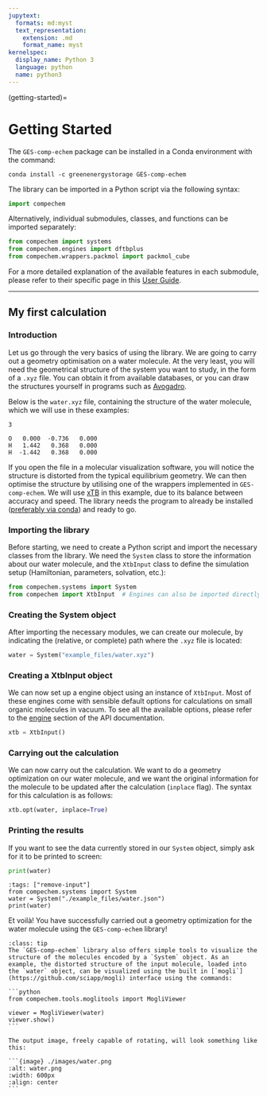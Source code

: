 ```yaml
---
jupytext:
  formats: md:myst
  text_representation:
    extension: .md
    format_name: myst
kernelspec:
  display_name: Python 3
  language: python
  name: python3
---
```


(getting-started)=

# Getting Started

The `GES-comp-echem` package can be installed in a Conda environment with the command:
```
conda install -c greenenergystorage GES-comp-echem
```

The library can be imported in a Python script via the following syntax:

```python
import compechem
```

Alternatively, individual submodules, classes, and functions can be imported separately:

```python
from compechem import systems
from compechem.engines import dftbplus
from compechem.wrappers.packmol import packmol_cube
```

For a more detailed explanation of the available features in each submodule, please refer to their specific page in this [User Guide](user-guide).

---

## My first calculation

### Introduction

Let us go through the very basics of using the library. We are going to carry out a geometry optimisation on a water molecule. At the very least, you will need the geometrical structure of the system you want to study, in the form of a `.xyz` file. You can obtain it from available databases, or you can draw the structures yourself in programs such as [Avogadro](https://avogadro.cc/).

Below is the `water.xyz` file, containing the structure of the water molecule, which we will use in these examples:

```
3

O   0.000  -0.736   0.000  
H   1.442   0.368   0.000  
H  -1.442   0.368   0.000  
```

If you open the file in a molecular visualization software, you will notice the structure is distorted from the typical equilibrium geometry. We can then optimise the structure by utilising one of the wrappers implemented in `GES-comp-echem`. We will use [xTB](https://github.com/grimme-lab/xtb) in this example, due to its balance between accuracy and speed. The library needs the program to already be installed ([preferably via conda](https://xtb-docs.readthedocs.io/en/latest/setup.html#setup-and-installation)) and ready to go.

### Importing the library

Before starting, we need to create a Python script and import the necessary classes from the library. We need the `System` class to store the information about our water molecule, and the `XtbInput` class to define the simulation setup (Hamiltonian, parameters, solvation, etc.):

```python
from compechem.systems import System
from compechem import XtbInput  # Engines can also be imported directly from compechem 
```

### Creating the System object

After importing the necessary modules, we can create our molecule, by indicating the (relative, or complete) path where the `.xyz` file is located:

```python
water = System("example_files/water.xyz")
```

### Creating a XtbInput object

We can now set up a engine object using an instance of `XtbInput`. Most of these engines come with sensible default options for calculations on small organic molecules in vacuum. To see all the available options, please refer to the [engine](API-engines) section of the API documentation.

```python
xtb = XtbInput()
```

### Carrying out the calculation

We can now carry out the calculation. We want to do a geometry optimization on our water molecule, and we want the original information for the molecule to be updated after the calculation (`inplace` flag). The syntax for this calculation is as follows:

```python
xtb.opt(water, inplace=True)
```

### Printing the results

If you want to see the data currently stored in our `System` object, simply ask for it to be printed to screen:

```python
print(water)
```

```{code-cell} python
:tags: ["remove-input"]
from compechem.systems import System
water = System("./example_files/water.json")
print(water)
```

Et voilà! You have successfully carried out a geometry optimization for the water molecule using the `GES-comp-echem` library!

`````{admonition} Basic molecule visualization
:class: tip
The `GES-comp-echem` library also offers simple tools to visualize the structure of the molecules encoded by a `System` object. As an example, the distorted structure of the input molecule, loaded into the `water` object, can be visualized using the built in [`mogli`](https://github.com/sciapp/mogli) interface using the commands:

```python
from compechem.tools.moglitools import MogliViewer

viewer = MogliViewer(water)
viewer.show()
```

The output image, freely capable of rotating, will look something like this:

```{image} ./images/water.png
:alt: water.png
:width: 600px
:align: center
```
`````